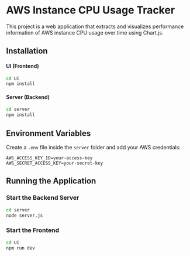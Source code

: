 # AWS Instance CPU Usage Tracker

This project is a web application that extracts and visualizes performance information of AWS instance CPU usage over time using Chart.js. 
## Installation


#### UI (Frontend)

```sh
cd UI
npm install
```

#### Server (Backend)

```sh
cd server
npm install
```

## Environment Variables

Create a `.env` file inside the `server` folder and add your AWS credentials:

```
AWS_ACCESS_KEY_ID=your-access-key
AWS_SECRET_ACCESS_KEY=your-secret-key
```

## Running the Application

### Start the Backend Server

```sh
cd server
node server.js
```

### Start the Frontend

```sh
cd UI
npm run dev
```


